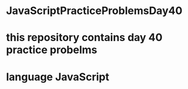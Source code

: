 # JavaScriptPracticeProblemsDay40
# this repository contains day 40 practice probelms
# language JavaScript

